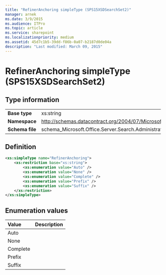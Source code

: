 ```yaml
---
title: "RefinerAnchoring simpleType (SPS15XSDSearchSet2)"
manager: arnek
ms.date: 3/9/2015
ms.audience: ITPro
ms.topic: article
ms.service: sharepoint
ms.localizationpriority: medium
ms.assetid: 45d7c1b5-39dd-f86b-0a07-b2187d0de04a
description: "Last modified: March 09, 2015"
---
```


# RefinerAnchoring simpleType (SPS15XSDSearchSet2)

 
  
## Type information

|||
|:-----|:-----|
|**Base type** <br/> |xs:string  <br/> |
|**Namespace** <br/> |http://schemas.datacontract.org/2004/07/Microsoft.Office.Server.Search.Administration  <br/> |
|**Schema file** <br/> |schema_Microsoft.Office.Server.Search.Administration.xsd  <br/> |
   
## Definition

```XML
<xs:simpleType name="RefinerAnchoring">
    <xs:restriction base="xs:string">
        <xs:enumeration value="Auto" />
        <xs:enumeration value="None" />
        <xs:enumeration value="Complete" />
        <xs:enumeration value="Prefix" />
        <xs:enumeration value="Suffix" />
    </xs:restriction>
</xs:simpleType>

```

## Enumeration values

|**Value**|**Description**|
|:-----|:-----|
|Auto  <br/> ||
|None  <br/> ||
|Complete  <br/> ||
|Prefix  <br/> ||
|Suffix  <br/> ||
   

